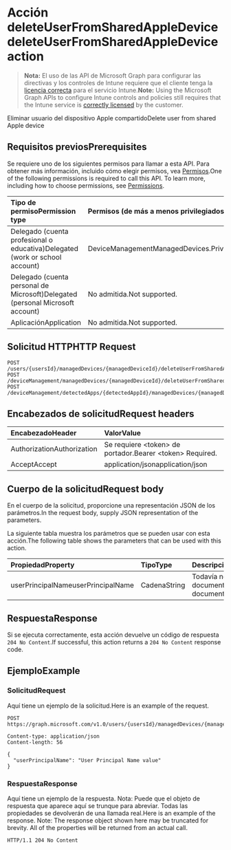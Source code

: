 # <a name="deleteuserfromsharedappledevice-action"></a><span data-ttu-id="3aeca-101">Acción deleteUserFromSharedAppleDevice</span><span class="sxs-lookup"><span data-stu-id="3aeca-101">deleteUserFromSharedAppleDevice action</span></span>

> <span data-ttu-id="3aeca-102">**Nota:** El uso de las API de Microsoft Graph para configurar las directivas y los controles de Intune requiere que el cliente tenga la [licencia correcta](https://go.microsoft.com/fwlink/?linkid=839381) para el servicio Intune.</span><span class="sxs-lookup"><span data-stu-id="3aeca-102">**Note:** Using the Microsoft Graph APIs to configure Intune controls and policies still requires that the Intune service is [correctly licensed](https://go.microsoft.com/fwlink/?linkid=839381) by the customer.</span></span>

<span data-ttu-id="3aeca-103">Eliminar usuario del dispositivo Apple compartido</span><span class="sxs-lookup"><span data-stu-id="3aeca-103">Delete user from shared Apple device</span></span>
## <a name="prerequisites"></a><span data-ttu-id="3aeca-104">Requisitos previos</span><span class="sxs-lookup"><span data-stu-id="3aeca-104">Prerequisites</span></span>
<span data-ttu-id="3aeca-p101">Se requiere uno de los siguientes permisos para llamar a esta API. Para obtener más información, incluido cómo elegir permisos, vea [Permisos](../../../concepts/permissions_reference.md).</span><span class="sxs-lookup"><span data-stu-id="3aeca-p101">One of the following permissions is required to call this API. To learn more, including how to choose permissions, see [Permissions](../../../concepts/permissions_reference.md).</span></span>

|<span data-ttu-id="3aeca-107">Tipo de permiso</span><span class="sxs-lookup"><span data-stu-id="3aeca-107">Permission type</span></span>|<span data-ttu-id="3aeca-108">Permisos (de más a menos privilegiados)</span><span class="sxs-lookup"><span data-stu-id="3aeca-108">Permissions (from most to least privileged)</span></span>|
|:---|:---|
|<span data-ttu-id="3aeca-109">Delegado (cuenta profesional o educativa)</span><span class="sxs-lookup"><span data-stu-id="3aeca-109">Delegated (work or school account)</span></span>|<span data-ttu-id="3aeca-110">DeviceManagementManagedDevices.PriviligedOperation.All</span><span class="sxs-lookup"><span data-stu-id="3aeca-110">DeviceManagementManagedDevices.PriviligedOperation.All</span></span>|
|<span data-ttu-id="3aeca-111">Delegado (cuenta personal de Microsoft)</span><span class="sxs-lookup"><span data-stu-id="3aeca-111">Delegated (personal Microsoft account)</span></span>|<span data-ttu-id="3aeca-112">No admitida.</span><span class="sxs-lookup"><span data-stu-id="3aeca-112">Not supported.</span></span>|
|<span data-ttu-id="3aeca-113">Aplicación</span><span class="sxs-lookup"><span data-stu-id="3aeca-113">Application</span></span>|<span data-ttu-id="3aeca-114">No admitida.</span><span class="sxs-lookup"><span data-stu-id="3aeca-114">Not supported.</span></span>|

## <a name="http-request"></a><span data-ttu-id="3aeca-115">Solicitud HTTP</span><span class="sxs-lookup"><span data-stu-id="3aeca-115">HTTP Request</span></span>
<!-- {
  "blockType": "ignored"
}
-->
``` http
POST /users/{usersId}/managedDevices/{managedDeviceId}/deleteUserFromSharedAppleDevice
POST /deviceManagement/managedDevices/{managedDeviceId}/deleteUserFromSharedAppleDevice
POST /deviceManagement/detectedApps/{detectedAppId}/managedDevices/{managedDeviceId}/deleteUserFromSharedAppleDevice
```

## <a name="request-headers"></a><span data-ttu-id="3aeca-116">Encabezados de solicitud</span><span class="sxs-lookup"><span data-stu-id="3aeca-116">Request headers</span></span>
|<span data-ttu-id="3aeca-117">Encabezado</span><span class="sxs-lookup"><span data-stu-id="3aeca-117">Header</span></span>|<span data-ttu-id="3aeca-118">Valor</span><span class="sxs-lookup"><span data-stu-id="3aeca-118">Value</span></span>|
|:---|:---|
|<span data-ttu-id="3aeca-119">Authorization</span><span class="sxs-lookup"><span data-stu-id="3aeca-119">Authorization</span></span>|<span data-ttu-id="3aeca-120">Se requiere &lt;token&gt; de portador.</span><span class="sxs-lookup"><span data-stu-id="3aeca-120">Bearer &lt;token&gt; Required.</span></span>|
|<span data-ttu-id="3aeca-121">Accept</span><span class="sxs-lookup"><span data-stu-id="3aeca-121">Accept</span></span>|<span data-ttu-id="3aeca-122">application/json</span><span class="sxs-lookup"><span data-stu-id="3aeca-122">application/json</span></span>|

## <a name="request-body"></a><span data-ttu-id="3aeca-123">Cuerpo de la solicitud</span><span class="sxs-lookup"><span data-stu-id="3aeca-123">Request body</span></span>
<span data-ttu-id="3aeca-124">En el cuerpo de la solicitud, proporcione una representación JSON de los parámetros.</span><span class="sxs-lookup"><span data-stu-id="3aeca-124">In the request body, supply JSON representation of the parameters.</span></span>

<span data-ttu-id="3aeca-125">La siguiente tabla muestra los parámetros que se pueden usar con esta acción.</span><span class="sxs-lookup"><span data-stu-id="3aeca-125">The following table shows the parameters that can be used with this action.</span></span>

|<span data-ttu-id="3aeca-126">Propiedad</span><span class="sxs-lookup"><span data-stu-id="3aeca-126">Property</span></span>|<span data-ttu-id="3aeca-127">Tipo</span><span class="sxs-lookup"><span data-stu-id="3aeca-127">Type</span></span>|<span data-ttu-id="3aeca-128">Descripción</span><span class="sxs-lookup"><span data-stu-id="3aeca-128">Description</span></span>|
|:---|:---|:---|
|<span data-ttu-id="3aeca-129">userPrincipalName</span><span class="sxs-lookup"><span data-stu-id="3aeca-129">userPrincipalName</span></span>|<span data-ttu-id="3aeca-130">Cadena</span><span class="sxs-lookup"><span data-stu-id="3aeca-130">String</span></span>|<span data-ttu-id="3aeca-131">Todavía no documentado</span><span class="sxs-lookup"><span data-stu-id="3aeca-131">Not yet documented</span></span>|



## <a name="response"></a><span data-ttu-id="3aeca-132">Respuesta</span><span class="sxs-lookup"><span data-stu-id="3aeca-132">Response</span></span>
<span data-ttu-id="3aeca-133">Si se ejecuta correctamente, esta acción devuelve un código de respuesta `204 No Content`.</span><span class="sxs-lookup"><span data-stu-id="3aeca-133">If successful, this action returns a `204 No Content` response code.</span></span>

## <a name="example"></a><span data-ttu-id="3aeca-134">Ejemplo</span><span class="sxs-lookup"><span data-stu-id="3aeca-134">Example</span></span>
### <a name="request"></a><span data-ttu-id="3aeca-135">Solicitud</span><span class="sxs-lookup"><span data-stu-id="3aeca-135">Request</span></span>
<span data-ttu-id="3aeca-136">Aquí tiene un ejemplo de la solicitud.</span><span class="sxs-lookup"><span data-stu-id="3aeca-136">Here is an example of the request.</span></span>
``` http
POST https://graph.microsoft.com/v1.0/users/{usersId}/managedDevices/{managedDeviceId}/deleteUserFromSharedAppleDevice

Content-type: application/json
Content-length: 56

{
  "userPrincipalName": "User Principal Name value"
}
```

### <a name="response"></a><span data-ttu-id="3aeca-137">Respuesta</span><span class="sxs-lookup"><span data-stu-id="3aeca-137">Response</span></span>
<span data-ttu-id="3aeca-p102">Aquí tiene un ejemplo de la respuesta. Nota: Puede que el objeto de respuesta que aparece aquí se trunque para abreviar. Todas las propiedades se devolverán de una llamada real.</span><span class="sxs-lookup"><span data-stu-id="3aeca-p102">Here is an example of the response. Note: The response object shown here may be truncated for brevity. All of the properties will be returned from an actual call.</span></span>
``` http
HTTP/1.1 204 No Content
```








